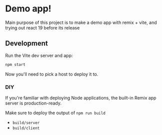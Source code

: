 # Demo app!

Main purpose of this project is to make a demo app with remix + vite, and trying out react 19 before its release

## Development

Run the Vite dev server and app:

```sh
npm start
```

Now you'll need to pick a host to deploy it to.

### DIY

If you're familiar with deploying Node applications, the built-in Remix app server is production-ready.

Make sure to deploy the output of `npm run build`

- `build/server`
- `build/client`
